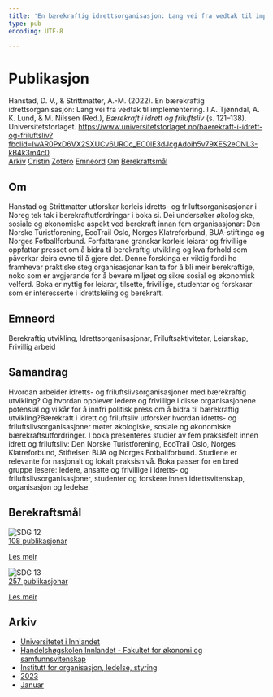 ```yaml
---
title: 'En bærekraftig idrettsorganisasjon: Lang vei fra vedtak til implementering'
type: pub
encoding: UTF-8

---
```

<h1>Publikasjon</h1>
<article id="csl-bib-container-6Y758V5P" class="csl-bib-container">
  <div class="csl-bib-body"> <div class="csl-entry">Hanstad, D. V., &#38; Strittmatter, A.-M. (2022). En bærekraftig idrettsorganisasjon: Lang vei fra vedtak til implementering. I A. Tjønndal, A. K. Lund, &#38; M. Nilssen (Red.), <i>Bærekraft i idrett og friluftsliv</i> (s. 121–138). Universitetsforlaget. <a href="https://www.universitetsforlaget.no/baerekraft-i-idrett-og-friluftsliv?fbclid=IwAR0PxD6VX2SXUCv6UROc_EC0lE3dJcgAdoih5v79XES2eCNL3-kB4k3m4c0">https://www.universitetsforlaget.no/baerekraft-i-idrett-og-friluftsliv?fbclid=IwAR0PxD6VX2SXUCv6UROc_EC0lE3dJcgAdoih5v79XES2eCNL3-kB4k3m4c0</a></div> </div>
  <div class="csl-bib-buttons">
    <a href="#taxonomy-article-6Y758V5P" alt="archive" class="csl-bib-button">Arkiv</a>
    <a href="https://app.cristin.no/results/show.jsf?id=2116172" alt="Cristin" class="csl-bib-button">Cristin</a>
    <a href="http://zotero.org/groups/5881554/items/6Y758V5P" alt="Zotero" class="csl-bib-button">Zotero</a>
    <a href="#keywords-article-6Y758V5P" alt="keywords" class="csl-bib-button">Emneord</a>
    <a href="#about-article-6Y758V5P" alt="about_pub" class="csl-bib-button">Om</a>
    <a href="#sdg-article-6Y758V5P" alt="sdg" class="csl-bib-button">Berekraftsmål</a>
  </div>
  <div id="csl-bib-meta-container-6Y758V5P"></div>
</article>
<div id="csl-bib-meta-6Y758V5P" class="csl-bib-meta">
  <article id="about-article-6Y758V5P" class="about_pub-article">
    <h1>Om</h1>
    Hanstad og Strittmatter utforskar korleis idretts- og friluftsorganisasjonar i Noreg tek tak i berekraftutfordringar i boka si. Dei undersøker økologiske, sosiale og økonomiske aspekt ved berekraft innan fem organisasjonar: Den Norske Turistforening, EcoTrail Oslo, Norges Klatreforbund, BUA-stiftinga og Norges Fotballforbund. Forfattarane granskar korleis leiarar og frivillige oppfattar presset om å bidra til berekraftig utvikling og kva forhold som påverkar deira evne til å gjere det. Denne forskinga er viktig fordi ho framhevar praktiske steg organisasjonar kan ta for å bli meir berekraftige, noko som er avgjerande for å bevare miljøet og sikre sosial og økonomisk velferd. Boka er nyttig for leiarar, tilsette, frivillige, studentar og forskarar som er interesserte i idrettsleiing og berekraft.
  </article>
  <article id="keywords-article-6Y758V5P" class="keywords-article">
    <h1>Emneord</h1>
    Berekraftig utvikling, Idrettsorganisasjonar, Friluftsaktivitetar, Leiarskap, Frivillig arbeid
  </article>
  <article id="abstract-article-6Y758V5P" class="abstract-article">
    <h1>Samandrag</h1>
    Hvordan arbeider idretts- og friluftslivsorganisasjoner med bærekraftig utvikling? Og hvordan opplever ledere og frivillige i disse organisasjonene potensial og vilkår for å innfri politisk press om å bidra til bærekraftig utvikling?Bærekraft i idrett og friluftsliv utforsker hvordan idretts- og friluftslivsorganisasjoner møter økologiske, sosiale og økonomiske bærekraftsutfordringer. I boka presenteres studier av fem praksisfelt innen idrett og friluftsliv: Den Norske Turistforening, EcoTrail Oslo, Norges Klatreforbund, Stiftelsen BUA og Norges Fotballforbund. Studiene er relevante for nasjonalt og lokalt praksisnivå. Boka passer for en bred gruppe lesere: ledere, ansatte og frivillige i idretts- og friluftslivsorganisasjoner, studenter og forskere innen idrettsvitenskap, organisasjon og ledelse.
  </article>
  <article id="sdg-article-6Y758V5P" class="sdg-article">
    <h1>Berekraftsmål</h1>
    <div class="sdg-container"><div id="sdg12" class="sdg">
        <img src="{{< params subfolder >}}images/sdg/sdg12_nn.png" class="image" alt="SDG 12">
        <div class="sdg-overlay">
          <a href="{{< params subfolder >}}nn/archive/?sdg=12#archive" class="sdg-publication-count"><span>108</span> publikasjonar</a>
          <p><a href="https://fn.no/om-fn/fns-baerekraftsmaal/ansvarlig-forbruk-og-produksjon?lang=nno-NO" class="sdg-read-more">Les meir</a></p>
        </div>
      </div> <div id="sdg13" class="sdg">
        <img src="{{< params subfolder >}}images/sdg/sdg13_nn.png" class="image" alt="SDG 13">
        <div class="sdg-overlay">
          <a href="{{< params subfolder >}}nn/archive/?sdg=13#archive" class="sdg-publication-count"><span>257</span> publikasjonar</a>
          <p><a href="https://fn.no/om-fn/fns-baerekraftsmaal/stoppe-klimaendringene?lang=nno-NO" class="sdg-read-more">Les meir</a></p>
        </div>
      </div></div>
  </article>
  <article id="taxonomy-article-6Y758V5P" class="taxonomy-article">
    <h1>Arkiv</h1>
    <ul>
      <li><a href="{{< params subfolder >}}nn/archive/?key=3DCRN523">Universitetet i Innlandet</a></li>
      <li><a href="{{< params subfolder >}}nn/archive/?key=DU8Q9LN9">Handelshøgskolen Innlandet - Fakultet for økonomi og samfunnsvitenskap</a></li>
      <li><a href="{{< params subfolder >}}nn/archive/?key=4LUWR3ZM">Institutt for organisasjon, ledelse, styring</a></li>
      <li><a href="{{< params subfolder >}}nn/archive/?key=THVQJFRI">2023</a></li>
      <li><a href="{{< params subfolder >}}nn/archive/?key=HPPS85RX">Januar</a></li>
    </ul>
  </article>
</div>
